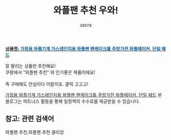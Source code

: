﻿---
layout: post
title:  "와플팬 추천 우와!"
author: zacra
categories: [ 아이템 ]
tags: [와플팬 추천,와플팬 추천 클리앙]
image: https://static.coupangcdn.com/image/vendor_inventory/71c4/2e894ea31cb651c7724fe66fcbb9482fa2072dfccfef95b799340509b87d.jpg 
description: "쿠팡에서 와플팬 추천 관련 상품으로 가장 잘팔리는 제품 중 하나라는 사실!!."
rating: 4.5
---

<a href="https://link.coupang.com/re/AFFSDP?lptag=AF8407795&pageKey=4544717472&itemId=5506320027&vendorItemId=72805900069&traceid=V0-153-ecf109e82488de88"><b>상품명: <font color='#01579B'>가정용 와플기계 가스레인지용 와플팬 팬케이크틀 주방가전 와플메이커, 단일 헤드</font></b></a>

잘 팔리는 상품만 추천해요!<br/>
쿠팡에서 "와플팬 추천" 와 인기좋은 제품이에요!<br/><br/>
즉 구매해도 안심이다 이말이죠. 클릭 고고고! <br/>



<a href="https://link.coupang.com/re/AFFSDP?lptag=AF8407795&pageKey=4544717472&itemId=5506320027&vendorItemId=72805900069&traceid=V0-153-ecf109e82488de88">가정용 와플기계 가스레인지용 와플팬 팬케이크틀 주방가전 와플메이커, 단일 헤드</a>
본 블로그는 파트너스 활동을 통해 일정액의 수수료를 제공받을 수 있습니다.

## 참고: 관련 검색어    
와플팬 추천,와플팬 추천 클리앙
